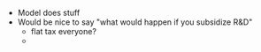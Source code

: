 * Model does stuff
* Would be nice to say "what would happen if you subsidize R&D"
	* flat tax everyone? 
	* 